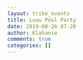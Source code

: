 ```yaml
---
layout: tribe_events
title: Luau Pool Party
date: 2019-08-26 07:20
author: Klahanie
comments: true
categories: []
---
```


